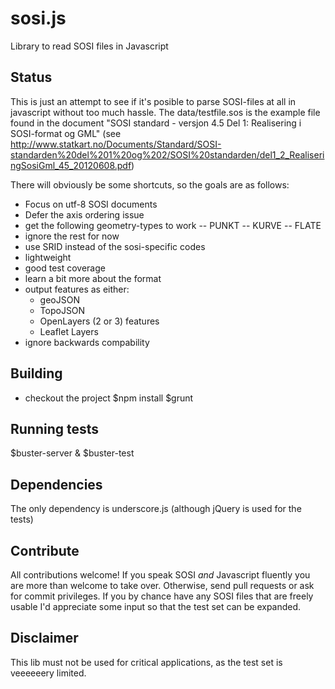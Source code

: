 sosi.js
=======

Library to read SOSI files in Javascript

Status
------
This is just an attempt to see if it's posible to parse SOSI-files at all in javascript without too much hassle.
The data/testfile.sos is the example file found in the document "SOSI standard - versjon 4.5 Del 1: Realisering i SOSI-format og GML"
(see http://www.statkart.no/Documents/Standard/SOSI-standarden%20del%201%20og%202/SOSI%20standarden/del1_2_RealiseringSosiGml_45_20120608.pdf)

There will obviously be some shortcuts, so the goals are as follows:

- Focus on utf-8 SOSI documents
- Defer the axis ordering issue
- get the following geometry-types to work
-- PUNKT
-- KURVE
-- FLATE
- ignore the rest for now
- use SRID instead of the sosi-specific codes
- lightweight
- good test coverage
- learn a bit more about the format
- output features as either:
    - geoJSON
    - TopoJSON
    - OpenLayers (2 or 3) features
    - Leaflet Layers
- ignore backwards compability

Building
-------
- checkout the project
 $npm install
 $grunt

Running tests
-------------
 $buster-server &
 $buster-test


Dependencies
------------
The only dependency is underscore.js (although jQuery is used for the tests)

Contribute
----------
All contributions welcome! If you speak SOSI _and_ Javascript fluently you are more than welcome to take over.
Otherwise, send pull requests or ask for commit privileges. If you by chance have any SOSI files that are freely
usable I'd appreciate some input so that the test set can be expanded.

Disclaimer
----------
This lib must not be used for critical applications, as the test set is veeeeeery limited.
